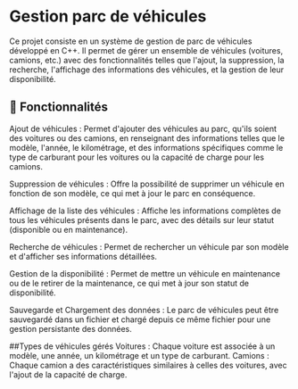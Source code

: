 # Gestion parc de véhicules

Ce projet consiste en un système de gestion de parc de véhicules développé en C++. Il permet de gérer un ensemble de véhicules (voitures, camions, etc.) avec des fonctionnalités telles que l'ajout, la suppression, la recherche, l'affichage des informations des véhicules, et la gestion de leur disponibilité.

## 🌟 Fonctionnalités

Ajout de véhicules : Permet d'ajouter des véhicules au parc, qu'ils soient des voitures ou des camions, en renseignant des informations telles que le modèle, l'année, le kilométrage, et des informations spécifiques comme le type de carburant pour les voitures ou la capacité de charge pour les camions.

Suppression de véhicules : Offre la possibilité de supprimer un véhicule en fonction de son modèle, ce qui met à jour le parc en conséquence.

Affichage de la liste des véhicules : Affiche les informations complètes de tous les véhicules présents dans le parc, avec des détails sur leur statut (disponible ou en maintenance).

Recherche de véhicules : Permet de rechercher un véhicule par son modèle et d'afficher ses informations détaillées.

Gestion de la disponibilité : Permet de mettre un véhicule en maintenance ou de le retirer de la maintenance, ce qui met à jour son statut de disponibilité.

Sauvegarde et Chargement des données : Le parc de véhicules peut être sauvegardé dans un fichier et chargé depuis ce même fichier pour une gestion persistante des données.

##Types de véhicules gérés
Voitures : Chaque voiture est associée à un modèle, une année, un kilométrage et un type de carburant.
Camions : Chaque camion a des caractéristiques similaires à celles des voitures, avec l'ajout de la capacité de charge.
